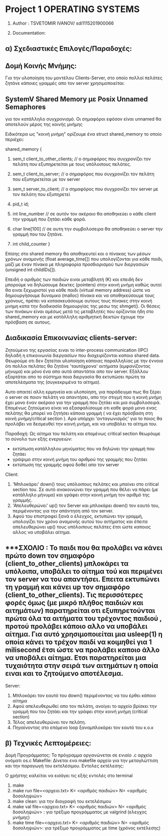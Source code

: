 # Project 1  OPERATING SYSTEMS

1. Author : TSVETOMIR IVANOV/ sdi1115201900066

2. Documentation:

α) Σχεδιαστικές Επιλογές/Παραδοχές:
----------------------------------

Δομή Κοινής Μνήμης:
-------------------
Για την υλοποίηση του μοντέλου Clients-Server, στο οποίο πολλοί πελάτες ζητάνε κάποιες γραμμές απο τον server χρησιμοποιείται:

SystemV Shared Memory με Posix Unnamed Semaphores
-------------------------------------------------

για τον κατάλληλο συγχρονισμό. Οι σημαφόροι εφόσον είναι unnamed θα αποτελούν μέρος της κοινής μνήμης

Ειδικότερα ως "κοινή μνήμη" ορίζουμε ένα struct shared_memory το οποίο περιέχει: 

shared_memory {
  1. sem_t client_to_other_clients; // ο σημαφόρος που συγχρονίζει τον πελάτη που εξυπηρετείται με τους υπόλοιπους πελάτες.
  2. sem_t client_to_server;        // ο σημαφόρος που συγχρονίζει τον πελάτη που εξυπηρετείται με τον server
  3. sem_t server_to_client;        // ο σημαφόρος που συγχρονίζει τον server με τον πελάτη που εξυπηρετεί
  
  4. pid_t id;
  5. int line_number    // σε αυτόν τον ακέραιο θα αποθηκεύει ο κάθε client την γραμμή που ζητάει κάθε φορά.
  6. char line[100]     // σε αυτη την συμβολοσειρα θα αποθηκεύει ο server την γραμμή που του ζητάνε.
  7. int child_counter
}

Επίσης στο shared memory θα αποθηκευτεί και ο πίνακας των μέσων χρόνων αναμονής (float average_time[]) που υπολογίζονται για κάθε παιδι, μαζί με έναν πίνακα με πληροφορία προσδιορισμού των διεργασιών (unsigned int childIDs[]). 

Επειδή ο αριθμός των παιδιών ειναι μεταβλητή (Κ) και επειδή δεν μπορούμε να δηλώσουμε δεικτες (pointers) στην κοινή μνήμη καθώς αυτοί θα ειναι ξεχωριστοί για κάθε παιδι (virtual memory address) ώστε να δημιουργήσουμε δυναμικα (malloc) πίνακα και να αποθηκεύσουμε τους χρόνους,  πρέπει να κατασκευάσουμε αυτους τους πίνακες στην κοινή μνημη κατα την διαδικασία δημιουργίας της μεσω της shmget(). Οι θέσεις των πινάκων είναι αμέσως μετά τις μεταβλητές που ορίζονται ήδη στο shared_memory και με κατάλληλη αριθμητική δεικτών έχουμε την πρόσβαση σε αυτους.

Διαδικασία Επικοινωνίας clients-server:
--------------------------------------
Ζητούμενο της εργασίας ειναι το inter-process communication (IPC) δηλαδή η επικοινωνία διεργασίων που διαχειρίζονται καποιο shared data. Θεωρούμε οτι δεν ζητείται υλοποίηση κάποιας παραλληλίας με την έννοια ότι πολλοι πελάτες θα ζητάνε 'ταυτόχρονα' αιτήματα (εμφανίζοντας μήνυμα) και μόνο ένα απο αυτά απαντάται απο τον server. Εξάλλου εξαρτάται απο το σύστημα ποια διεργασία θα εκτυπώσει πρώτη τα αποτελέσματα της (συγκεκριμένα το αίτημα).

Αυτο απαιτεί αλλη ερμηνεία και υλοποίηση, για παράδειγμα πως θα ξέρει ο server σε ποιον πελάτη να απαντήσει, απο την στιγμή που η κοινή μνήμη έχει μονο έναν ακέραιο για την γραμμή που ζητάει και μια συμβολοσειρά. Επομένως ζητούμενο είναι να εξασφαλίσουμε οτι καθε φορά μονο ενας πελάτης θα μπορεί να ζητήσει κάποια γραμμή ( να έχει πρόσβαση στη κοινή μνήμη/critical section ). Αρα  υπάρχει 'ανταγωνισμός' για το ποιος θα προλάβει να δεσμευθεί την κοινή μνήμη, και να υποβάλει το αίτημα του.

Παραδοχή: Ως αίτημα του πελάτη και επομένως critical section  θεωρόυμε το σύνολο των εξής ενεργειών:
- εκτύπωση κατάλληλου μηνύματος που να δηλώνει την γραμμή που ζητάει
- γράψιμο στην κοινή μνήμη του αριθμού της γραμμής που ζητάει
- εκτύπωση της γραμμής αφού δοθεί απο τον server

Client: 
1. 'Μπλοκάρει' down() τους υπόλοιπους πελάτες και μπαίνει στο critical section του. Σε αυτό ανακοινώνει την γραμμή που θέλει να πάρει (με κατάλληλο μήνυμα) και γράφει στην κοινή μνήμη τον αριθμό της γραμμής. 
2. 'Απελευθερώνει' up() τον Server και μπλοκάρει down() τον εαυτό του, περιμένοντας για την απάντηση από τον server.
3.  Αφού του επιστραφεί ξανά ο έλεγχος, εκτυπώνει την γραμμή, υπολογίζει τον χρόνο αναμονής αυτού του αιτήματος και έπειτα απελευθερώνει up() τους υπόλοιπους πελάτες έτσι ώστε καποιος αλλος να υποβάλει αίτημα.

***ΣΧΟΛΙΟ : Το παιδι που θα προλάβει να κάνει πρώτο down τον σημαφόρο (client_to_other_clients) μπλοκάρει τα υπόλοιπα, υποβάλει το αίτημα τού και περιμένει τον server να του απαντήσει. Επειτα εκτυπώνει τη γραμμή  και κάνει up τον σημαφόρο (client_to_other_clients). Τις περισσότερες φορές όμως (με μικρό πλήθος παιδιών και αιτημάτων) παρατηρείται οτι εξυπηρετούνται πρώτα όλα τα αιτήματα του τρέχοντος παιδιού , προτού προλάβει κάποιο αλλο να υποβάλει αίτημα. Για αυτό χρησιμοποιείται μια usleep(1) η οποία κάνει το τρέχον παιδί να κοιμηθεί για 1 milisecond έτσι ώστε να προλάβει καποιο άλλο να υποβάλει αίτημα. Ετσι παρατηρείται μια τυχαιότητα στην σειρά των αιτημάτων η οποία ειναι και το ζητούμενο αποτέλεσμα.
------------------

Server:
1. Μπλοκάρει τον εαυτό του down() περιμένοντας να του έρθει κάποιο αίτημα
2. Αφού απελευθερωθεί απο τον πελάτη, ανοίγει το αρχείο βρίσκει την γραμμή που του ζητάει και την γράφει στην κοινή μνήμη (critical section)
3. Τέλος απελευθερώνει τον πελάτη.
4. Πηγαίνοντας στο επόμενο loop ξαναμπλοκάρει τον εαυτό του κ.ο.κ


β) Τεχνικές Λεπτομέρειες:
-------------------------
Δομή Προγράμματος: Το πρόγραμμα οργανώνεται σε ενιαίο .c αρχείο ονόματι os.c
Makefile: Δίνεται ενα makefile αρχείο για την μεταγλώττιση και την παραγωγή του εκτελέσιμου.
Εντολες εκτέλεσης:

Ο χρήστης καλείται να εισάγει τις εξής εντολές στο terminal
1. make
2. make run file=<αρχειο.txt> K= <αριθμός παιδιών> N= <αριθμός δοσοληψιών>
3. make clean: για την διαγραφή του εκτελέσιμου
4. make val file=<αρχειο.txt> K= <αριθμός παιδιών> N= <αριθμός δοσοληψιών> : για τρέξιμο προγράμματος με valgrind (ελεγχος μνήμης)
5. make time file=<αρχειο.txt> K= <αριθμός παιδιών> N= <αριθμός δοσοληψιών>: για τρέξιμο προγράμματος με time (χρόνος εκτέλεσης)
